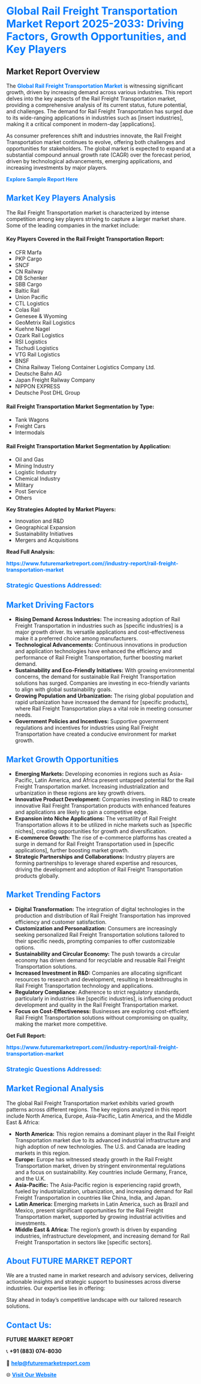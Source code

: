 <h1 style="color: #007BFF;">Global Rail Freight Transportation Market Report 2025-2033: Driving Factors, Growth Opportunities, and Key Players</h1>

<section id="overview">
<h2>Market Report Overview</h2>
<p>The <a href="https://www.futuremarketreport.com//industry-report/rail-freight-transportation-market" style="color: #007BFF; text-decoration: none;"><strong>Global Rail Freight Transportation Market</strong></a> is witnessing significant growth, driven by increasing demand across various industries. This report delves into the key aspects of the Rail Freight Transportation market, providing a comprehensive analysis of its current status, future potential, and challenges. The demand for Rail Freight Transportation has surged due to its wide-ranging applications in industries such as [insert industries], making it a critical component in modern-day [applications].</p>
<p>As consumer preferences shift and industries innovate, the Rail Freight Transportation market continues to evolve, offering both challenges and opportunities for stakeholders. The global market is expected to expand at a substantial compound annual growth rate (CAGR) over the forecast period, driven by technological advancements, emerging applications, and increasing investments by major players.</p>
</section>

<section id="overview">
<p><a href="https://www.futuremarketreport.com//request-sample/reportId=90398" style="color: #007BFF; text-decoration: none;"><strong>Explore Sample Report Here</strong></a></p>
</section>

<section id="key-players">
<h2 style="color: #007BFF;">Market Key Players Analysis</h2>
<p>The Rail Freight Transportation market is characterized by intense competition among key players striving to capture a larger market share. Some of the leading companies in the market include:</p>
<h4>Key Players Covered in the Rail Freight Transportation Report:</h4>
<ul><li>CFR Marfa</li><li>PKP Cargo</li><li>SNCF</li><li>CN Railway</li><li>DB Schenker</li><li>SBB Cargo</li><li>Baltic Rail</li><li>Union Pacific</li><li>CTL Logistics</li><li>Colas Rail</li><li>Genesee &amp; Wyoming</li><li>GeoMetrix Rail Logistics</li><li>Kuehne Nagel</li><li>Ozark Rail Logistics</li><li>RSI Logistics</li><li>Tschudi Logistics</li><li>VTG Rail Logistics</li><li>BNSF</li><li>China Railway Tielong Container Logistics Company Ltd.</li><li>Deutsche Bahn AG</li><li>Japan Freight Railway Company</li><li>NIPPON EXPRESS</li><li>Deutsche Post DHL Group</li></ul>
<h4>Rail Freight Transportation Market Segmentation by Type:</h4>
<ul><li>Tank Wagons</li><li>Freight Cars</li><li>Intermodals</li></ul>

<h4>Rail Freight Transportation Market Segmentation by Application:</h4>
<ul><li>Oil and Gas</li><li>Mining Industry</li><li>Logistic Industry</li><li>Chemical Industry</li><li>Military</li><li>Post Service</li><li>Others</li></ul>
<p><strong>Key Strategies Adopted by Market Players:</strong></p>
<ul>
<li>Innovation and R&D</li>
<li>Geographical Expansion</li>
<li>Sustainability Initiatives</li>
<li>Mergers and Acquisitions</li>
</ul>
</section>

<section>
<p><strong>Read Full Analysis: </strong></p><a href="https://www.futuremarketreport.com//industry-report/rail-freight-transportation-market" style="color: #007BFF; text-decoration: none;"><strong>https://www.futuremarketreport.com//industry-report/rail-freight-transportation-market</strong></a>
<h3 style="color: #007BFF;">Strategic Questions Addressed:</h3>
</section>

<section id="driving-factors">
<h2 style="color: #007BFF;">Market Driving Factors</h2>
<ul>
<li><strong>Rising Demand Across Industries:</strong> The increasing adoption of Rail Freight Transportation in industries such as [specific industries] is a major growth driver. Its versatile applications and cost-effectiveness make it a preferred choice among manufacturers.</li>
<li><strong>Technological Advancements:</strong> Continuous innovations in production and application technologies have enhanced the efficiency and performance of Rail Freight Transportation, further boosting market demand.</li>
<li><strong>Sustainability and Eco-Friendly Initiatives:</strong> With growing environmental concerns, the demand for sustainable Rail Freight Transportation solutions has surged. Companies are investing in eco-friendly variants to align with global sustainability goals.</li>
<li><strong>Growing Population and Urbanization:</strong> The rising global population and rapid urbanization have increased the demand for [specific products], where Rail Freight Transportation plays a vital role in meeting consumer needs.</li>
<li><strong>Government Policies and Incentives:</strong> Supportive government regulations and incentives for industries using Rail Freight Transportation have created a conducive environment for market growth.</li>
</ul>
</section>

<section id="growth-opportunities">
<h2 style="color: #007BFF;">Market Growth Opportunities</h2>
<ul>
<li><strong>Emerging Markets:</strong> Developing economies in regions such as Asia-Pacific, Latin America, and Africa present untapped potential for the Rail Freight Transportation market. Increasing industrialization and urbanization in these regions are key growth drivers.</li>
<li><strong>Innovative Product Development:</strong> Companies investing in R&D to create innovative Rail Freight Transportation products with enhanced features and applications are likely to gain a competitive edge.</li>
<li><strong>Expansion into Niche Applications:</strong> The versatility of Rail Freight Transportation allows it to be utilized in niche markets such as [specific niches], creating opportunities for growth and diversification.</li>
<li><strong>E-commerce Growth:</strong> The rise of e-commerce platforms has created a surge in demand for Rail Freight Transportation used in [specific applications], further boosting market growth.</li>
<li><strong>Strategic Partnerships and Collaborations:</strong> Industry players are forming partnerships to leverage shared expertise and resources, driving the development and adoption of Rail Freight Transportation products globally.</li>
</ul>
</section>

<section id="trending-factors">
<h2 style="color: #007BFF;">Market Trending Factors</h2>
<ul>
<li><strong>Digital Transformation:</strong> The integration of digital technologies in the production and distribution of Rail Freight Transportation has improved efficiency and customer satisfaction.</li>
<li><strong>Customization and Personalization:</strong> Consumers are increasingly seeking personalized Rail Freight Transportation solutions tailored to their specific needs, prompting companies to offer customizable options.</li>
<li><strong>Sustainability and Circular Economy:</strong> The push towards a circular economy has driven demand for recyclable and reusable Rail Freight Transportation solutions.</li>
<li><strong>Increased Investment in R&D:</strong> Companies are allocating significant resources to research and development, resulting in breakthroughs in Rail Freight Transportation technology and applications.</li>
<li><strong>Regulatory Compliance:</strong> Adherence to strict regulatory standards, particularly in industries like [specific industries], is influencing product development and quality in the Rail Freight Transportation market.</li>
<li><strong>Focus on Cost-Effectiveness:</strong> Businesses are exploring cost-efficient Rail Freight Transportation solutions without compromising on quality, making the market more competitive.</li>
</ul>
</section>

<section>
<p><strong>Get Full Report: </strong></p><a href="https://www.futuremarketreport.com//industry-report/rail-freight-transportation-market" style="color: #007BFF; text-decoration: none;"><strong>https://www.futuremarketreport.com//industry-report/rail-freight-transportation-market</strong></a>
<h3 style="color: #007BFF;">Strategic Questions Addressed:</h3>
</section>


<section id="regional-analysis">
<h2 style="color: #007BFF;">Market Regional Analysis</h2>
<p>The global Rail Freight Transportation market exhibits varied growth patterns across different regions. The key regions analyzed in this report include North America, Europe, Asia-Pacific, Latin America, and the Middle East & Africa:</p>
<ul>
<li><strong>North America:</strong> This region remains a dominant player in the Rail Freight Transportation market due to its advanced industrial infrastructure and high adoption of new technologies. The U.S. and Canada are leading markets in this region.</li>
<li><strong>Europe:</strong> Europe has witnessed steady growth in the Rail Freight Transportation market, driven by stringent environmental regulations and a focus on sustainability. Key countries include Germany, France, and the U.K.</li>
<li><strong>Asia-Pacific:</strong> The Asia-Pacific region is experiencing rapid growth, fueled by industrialization, urbanization, and increasing demand for Rail Freight Transportation in countries like China, India, and Japan.</li>
<li><strong>Latin America:</strong> Emerging markets in Latin America, such as Brazil and Mexico, present significant opportunities for the Rail Freight Transportation market, supported by growing industrial activities and investments.</li>
<li><strong>Middle East & Africa:</strong> The region’s growth is driven by expanding industries, infrastructure development, and increasing demand for Rail Freight Transportation in sectors like [specific sectors].</li>
</ul>
</section>

<footer>
<h2 style="color: #007BFF;">About FUTURE MARKET REPORT</h2>
<p>We are a trusted name in market research and advisory services, delivering actionable insights and strategic support to businesses across diverse industries. Our expertise lies in offering:</p>

<p>Stay ahead in today’s competitive landscape with our tailored research solutions.</p>

<h2 style="color: #007BFF;">Contact Us:</h2>
<p><strong>FUTURE MARKET REPORT</strong></p>
<p>📞 <strong>+91 (883) 074-8030</strong></p>
<p>📧 <strong><a href="mailto:help@futuremarketreport.com" style="color: #007BFF;">help@futuremarketreport.com</a></strong></p>
<p>🌐 <strong><a href="https://www.futuremarketreport.com/" style="color: #007BFF;">Visit Our Website</a></strong></p>
</footer>